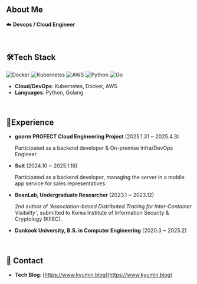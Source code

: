 <h2>About Me</h2>

☁️ **Devops / Cloud Engineer**

<br>

<h2>🛠️Tech Stack</h2>

![Docker](https://img.shields.io/badge/docker-%230db7ed.svg?style=for-the-badge&logo=docker&logoColor=white)
![Kubernetes](https://img.shields.io/badge/kubernetes-%23326ce5.svg?style=for-the-badge&logo=kubernetes&logoColor=white)
![AWS](https://img.shields.io/badge/AWS-%23FF9900.svg?style=for-the-badge&logo=amazon-aws&logoColor=white)
![Python](https://img.shields.io/badge/python-3670A0?style=for-the-badge&logo=python&logoColor=ffdd54)
![Go](https://img.shields.io/badge/go-%2300ADD8.svg?style=for-the-badge&logo=go&logoColor=white)


- **Cloud/DevOps**: Kubernetes, Docker, AWS
- **Languages**: Python, Golang

<br>

<h2>🚀Experience</h2>

- **goorm PROFECT Cloud Engineering Project** (2025.1.31 ~ 2025.4.3)
  
   Participated as a backend developer & On-premise Infra/DevOps Engineer.


- **Suit** (2024.10 ~ 2025.1.16)

  Participated as a backend developer, managing the server in a mobile app service for sales representatives.

- **BoanLab, Undergraduate Researcher** (2023.1 ~ 2023.12)

  2nd author of *'Association-based Distributed Tracing for Inter-Container Visibility'*, submitted to Korea Institute of Information Security & Cryptology (KIISC).

- **Dankook University, B.S. in Computer Engineering** (2020.3 ~ 2025.2)

<br>

<h2>📧 Contact</h2>

- **Tech Blog**: [https://www.kyumin.blog](https://www.kyumin.blog)

